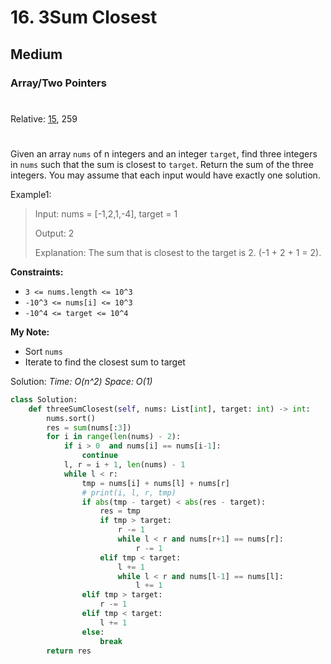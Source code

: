 # 16. 3Sum Closest
## Medium
### Array/Two Pointers
#
Relative: [15](https://github.com/Yiyang-C/LeetCode/blob/master/0001~0100/0015_3Sum.md), 259
#

Given an array ```nums``` of n integers and an integer ```target```, find three integers in ```nums``` such that the sum is closest to ```target```. Return the sum of the three integers. You may assume that each input would have exactly one solution.

Example1:
> Input: nums = [-1,2,1,-4], target = 1
> 
> Output: 2
>
> Explanation: The sum that is closest to the target is 2. (-1 + 2 + 1 = 2).

**Constraints:** 
* ```3 <= nums.length <= 10^3```
* ```-10^3 <= nums[i] <= 10^3```
* ```-10^4 <= target <= 10^4```

**My Note:**
* Sort ```nums```
* Iterate to find the closest sum to target

Solution:
*Time: O(n^2)*
*Space: O(1)*
```python
class Solution:
    def threeSumClosest(self, nums: List[int], target: int) -> int:
        nums.sort()
        res = sum(nums[:3])
        for i in range(len(nums) - 2):
            if i > 0  and nums[i] == nums[i-1]:
                continue
            l, r = i + 1, len(nums) - 1
            while l < r:
                tmp = nums[i] + nums[l] + nums[r]
                # print(i, l, r, tmp)
                if abs(tmp - target) < abs(res - target):
                    res = tmp
                    if tmp > target:
                        r -= 1
                        while l < r and nums[r+1] == nums[r]:
                            r -= 1
                    elif tmp < target:
                        l += 1
                        while l < r and nums[l-1] == nums[l]:
                            l += 1  
                elif tmp > target:
                    r -= 1
                elif tmp < target:
                    l += 1
                else:
                    break
        return res
```
